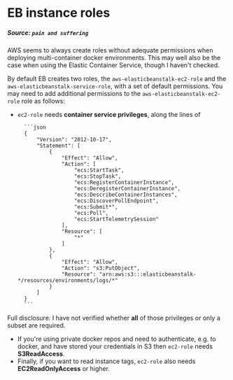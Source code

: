 # EB instance roles

##### Source: `pain and suffering`

AWS seems to always create roles without adequate permissions when deploying multi-container docker environments. This
may well also be the case when using the Elastic Container Service, though I haven't checked.

By default EB creates two roles, the `aws-elasticbeanstalk-ec2-role` and the `aws-elasticbeanstalk-service-role`, with
a set of default permissions. You may need to add additional permissions to the `aws-elasticbeanstalk-ec2-role` role as follows:
* `ec2-role` needs **container service privileges**, along the lines of

        ```json
        {
            "Version": "2012-10-17",
            "Statement": [
                {
                    "Effect": "Allow",
                    "Action": [
                        "ecs:StartTask",
                        "ecs:StopTask",
                        "ecs:RegisterContainerInstance",
                        "ecs:DeregisterContainerInstance",
                        "ecs:DescribeContainerInstances",
                        "ecs:DiscoverPollEndpoint",
                        "ecs:Submit*",
                        "ecs:Poll",
                        "ecs:StartTelemetrySession"
                    ],
                    "Resource": [
                        "*"
                    ]
                },
                {
                    "Effect": "Allow",
                    "Action": "s3:PutObject",
                    "Resource": "arn:aws:s3:::elasticbeanstalk-*/resources/environments/logs/*"
                }
            ]
        }
        ```

 Full disclosure: I have not verified whether **all** of those privileges or only a subset are required.
* If you're using private docker repos and need to authenticate, e.g. to docker, and have stored your credentials in S3 then 
`ec2-role` needs **S3ReadAccess**.
* Finally, if you want to read instance tags, `ec2-role` also needs **EC2ReadOnlyAccess** or higher.